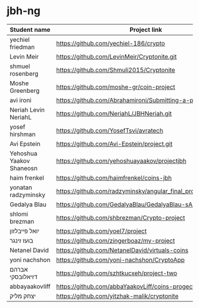 # jbh-ng

| Student name      | Project link |
| ----------- | ----------- |
| yechiel friedman      | https://github.com/yechiel-186/crypto       |
|Levin Meir  | https://github.com/LevinMeir/Cryptonite.git |
| shmuel rosenberg      | https://github.com/Shmuli2015/Cryptonite       |
| Moshe Greenberg | https://github.com/moshe-gr/coin-project |
| avi ironi | https://github.com/Abrahamironi/Submitting-a-project |
| Neriah Levin NeriahL     | https://github.com/NeriahL/JBHNeriah.git |
| yosef hirshman | https://github.com/YosefTsvi/avratech | 
| Avi Epstein |   https://github.com/Avi-Epstein/project.git |
| Yehoshua Yaakov Shaneosn | https://github.com/yehoshuayaakov/projectjbh       |
| haim frenkel | https://github.com/haimfrenkel/coins-jbh        |
| yonatan radzyminsky  |  https://github.com/radzyminsky/angular_final_project_in_JBH.git |
| Gedalya Blau | https://github.com/GedalyaBlau/GedalyaBlau-sAngularProject |
| shlomi brezman | https://github.com/shbrezman/Crypto-project |
| יואל פייבלזון | https://github.com/yoel7/project |
| בועז זינגר |  https://github.com/zingerboaz/my-project |
| Netanel David | https://github.com/NetanelDavid/virtuals-coins | && https://virtuals-coins.web.app/coins |
| yoni nachshon | https://github.com/yoni-nachshon/CryptoApp    |
|אברהם דזיאלובסקי | https://github.com/szhtkucxeh/project-two |
| abbayaakovliff| https://github.com/abbaYaakovLiff/coins-progect.git |
| יצחק מליק | https://github.com/yitzhak-malik/cryptonite |
